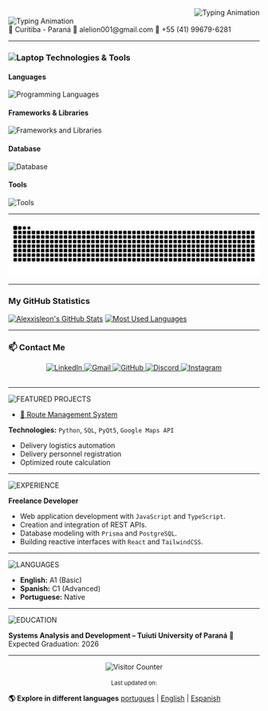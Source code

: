 <div align="right">
  <img src="https://readme-typing-svg.herokuapp.com?font=Consolas&size=20&pause=1000&color=CCCCCC&width=650&lines=C:%5CUsers%5CUser>Hello!+I'm+Cristian;" alt="Typing Animation" />
</div>

<div align="left">
  <img src="https://readme-typing-svg.herokuapp.com?font=Consolas&size=16&pause=1000&color=CCCCCC&width=1000&lines=Full+Stack+Developer+|+IT;" alt="Typing Animation" />
</div>
📍 Curitiba - Paraná
📧 alelion001@gmail.com
📱 +55 (41) 99679-6281

---

<h3><img src="https://raw.githubusercontent.com/Tarikul-Islam-Anik/Animated-Fluent-Emojis/master/Emojis/Objects/Laptop.png" alt="Laptop" width="35" height="35" /> Technologies & Tools</h3> 
<h4>Languages</h4> 
<div> 
  <img src="https://skillicons.dev/icons?i=c,cpp,python,java,php,js,ts,html,css" alt="Programming Languages" /> 
</div> 
<h4>Frameworks & Libraries</h4> 
<div> 
  <img src="https://skillicons.dev/icons?i=react,nextjs,nodejs,tailwind,vite" alt="Frameworks and Libraries" /> 
</div> 
<h4>Database</h4> 
<div> 
  <img src="https://skillicons.dev/icons?i=prisma,postgresql" alt="Database" /> 
</div> 
<h4>Tools</h4> 
<div> 
  <img src="https://skillicons.dev/icons?i=git,github,windows,vscode,pycharm" alt="Tools" /> 
</div> 

---

<picture>
  <source media="(prefers-color-scheme: dark)" srcset="https://raw.githubusercontent.com/Alexxisleon/Alexxisleon/output/github-contribution-grid-snake-dark.svg">
  <source media="(prefers-color-scheme: light)" srcset="https://raw.githubusercontent.com/Alexxisleon/Alexxisleon/output/github-contribution-grid-snake.svg">
  <img alt="github snake animation" src="https://raw.githubusercontent.com/Alexxisleon/Alexxisleon/output/github-contribution-grid-snake.svg">
</picture>

---

### My GitHub Statistics

[![Alexxisleon's GitHub Stats](https://github-readme-stats.vercel.app/api?username=Alexxisleon&show_icons=true&theme=tokyonight&include_all_commits=true&count_private=true)](https://github.com/Alexxisleon)
[![Most Used Languages](https://github-readme-stats.vercel.app/api/top-langs/?username=Alexxisleon&langs_count=7&theme=tokyonight)](https://github.com/Alexxisleon)

---

### 📫 Contact Me

<div align="center">
  <a href="https://www.linkedin.com/in/cristian-leon-b63659384/" target="_blank">
    <img src="https://skillicons.dev/icons?i=linkedin" alt="LinkedIn"/>
  </a>
  <a href="mailto:alelion001@gmail.com" target="_blank">
    <img src="https://skillicons.dev/icons?i=gmail" alt="Gmail"/>
  </a>
  <a href="https://github.com/Alexxisleon" target="_blank">
    <img src="https://skillicons.dev/icons?i=github" alt="GitHub"/>
  </a>
  <a href="https://discordapp.com/users/rw917" target="_blank">
    <img src="https://skillicons.dev/icons?i=discord" alt="Discord"/>
  </a>
  <a href="https://instagram.com/akz7ine" target="_blank">
    <img src="https://skillicons.dev/icons?i=instagram" alt="Instagram"/>
  </a>
</div>

<br>

---

<img src="https://readme-typing-svg.herokuapp.com?font=Consolas&weight=700&size=28&pause=1000&color=FFFFFF&width=450&lines=💻+FEATURED+PROJECTS" alt="FEATURED PROJECTS" />

- [🔗 Route Management System](https://github.com/eliphaslevii/TrabalhoPI)
  
**Technologies:** `Python`, `SQL`, `PyQt5`, `Google Maps API`
- Delivery logistics automation
- Delivery personnel registration
- Optimized route calculation

---

<img src="https://readme-typing-svg.herokuapp.com?font=Consolas&weight=700&size=28&pause=1000&color=FFFFFF&width=450&lines=💼+EXPERIENCE" alt="EXPERIENCE" />

**Freelance Developer**
- Web application development with `JavaScript` and `TypeScript`.
- Creation and integration of REST APIs.
- Database modeling with `Prisma` and `PostgreSQL`.
- Building reactive interfaces with `React` and `TailwindCSS`.

---

<img src="https://readme-typing-svg.herokuapp.com?font=Consolas&weight=700&size=28&pause=1000&color=FFFFFF&width=450&lines=🌐+LANGUAGES" alt="LANGUAGES" />

- **English:** A1 (Basic)
- **Spanish:** C1 (Advanced)
- **Portuguese:** Native

---

<img src="https://readme-typing-svg.herokuapp.com?font=Consolas&weight=700&size=28&pause=1000&color=FFFFFF&width=450&lines=📚+EDUCATION" alt="EDUCATION" />

**Systems Analysis and Development – Tuiuti University of Paraná**
📅 Expected Graduation: 2026

---

<div align="center">
  <img src="https://komarev.com/ghpvc/?username=Alexxisleon&style=for-the-badge&color=brightgreen" alt="Visitor Counter"/>
  <p>
    <small>Last updated on: </small>
  </p>
</div>

  **🌎 Explore in different languages** [portugues](https://github.com/Alexxisleon/Alexxisleon/blob/main/README.md) | 
  [English](https://github.com/Alexxisleon/Alexxisleon/blob/main/README_EN.md) | 
  [Espanish](https://github.com/Alexxisleon/Alexxisleon/blob/main/README_ES.md)
